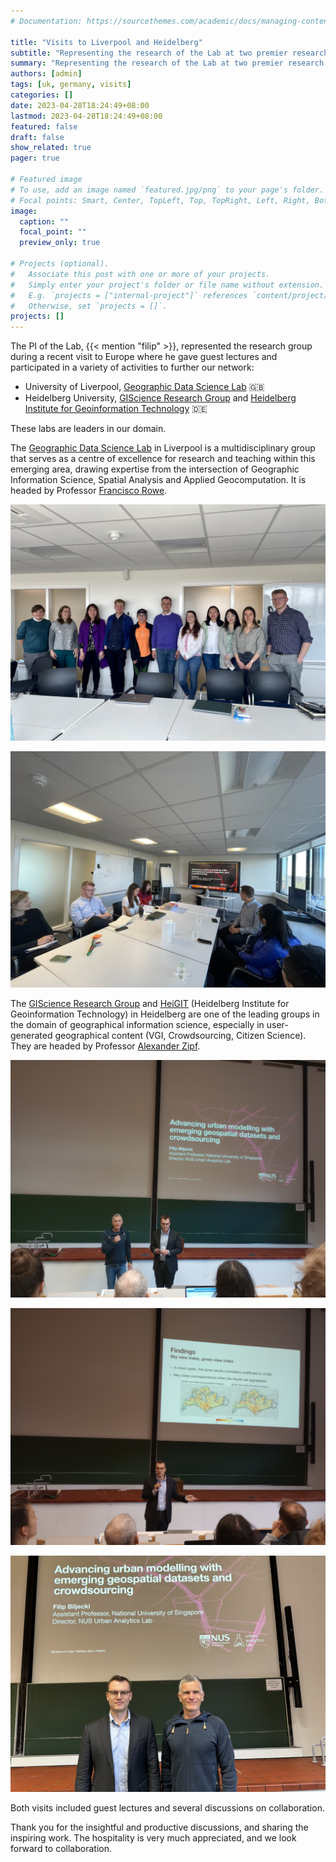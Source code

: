```yaml
---
# Documentation: https://sourcethemes.com/academic/docs/managing-content/

title: "Visits to Liverpool and Heidelberg"
subtitle: "Representing the research of the Lab at two premier research groups in Europe."
summary: "Representing the research of the Lab at two premier research groups in Europe."
authors: [admin]
tags: [uk, germany, visits]
categories: []
date: 2023-04-28T18:24:49+08:00
lastmod: 2023-04-28T18:24:49+08:00
featured: false
draft: false
show_related: true
pager: true

# Featured image
# To use, add an image named `featured.jpg/png` to your page's folder.
# Focal points: Smart, Center, TopLeft, Top, TopRight, Left, Right, BottomLeft, Bottom, BottomRight.
image:
  caption: ""
  focal_point: ""
  preview_only: true

# Projects (optional).
#   Associate this post with one or more of your projects.
#   Simply enter your project's folder or file name without extension.
#   E.g. `projects = ["internal-project"]` references `content/project/deep-learning/index.md`.
#   Otherwise, set `projects = []`.
projects: []
---
```


The PI of the Lab, {{< mention "filip" >}}, represented the research group during a recent visit to Europe where he gave guest lectures and participated in a variety of activities to further our network:

+ University of Liverpool, [Geographic Data Science Lab](https://www.liverpool.ac.uk/geographic-data-science/) :uk:
+ Heidelberg University, [GIScience Research Group](https://www.geog.uni-heidelberg.de/gis/index_en.html) and [Heidelberg Institute for Geoinformation Technology](https://heigit.org) :de:

These labs are leaders in our domain.

The [Geographic Data Science Lab](https://www.liverpool.ac.uk/geographic-data-science/) in Liverpool is a multidisciplinary group that serves as a centre of excellence for research and teaching within this emerging area, drawing expertise from the intersection of Geographic Information Science, Spatial Analysis and Applied Geocomputation. It is headed by Professor [Francisco Rowe](https://www.franciscorowe.com).

![](l-1.jpg)

![](l-2.jpg)


The [GIScience Research Group](https://www.geog.uni-heidelberg.de/gis/index_en.html) and [HeiGIT](https://heigit.org) (Heidelberg Institute for Geoinformation Technology) in Heidelberg are one of the leading groups in the domain of geographical information science, especially in user-generated geographical content (VGI, Crowdsourcing, Citizen Science). They are headed by Professor [Alexander Zipf](https://www.geog.uni-heidelberg.de/gis/zipf.html).

![](h-1.jpg)

![](h-2.jpg)

![](h-3.jpg)

Both visits included guest lectures and several discussions on collaboration.

Thank you for the insightful and productive discussions, and sharing the inspiring work.
The hospitality is very much appreciated, and we look forward to collaboration.
